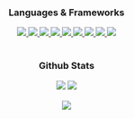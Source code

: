 <!--<div align="center">
<img src="https://github.com/maxsealey/maxsealey/blob/main/banner.png" alt="banner with text Max Sealey, Software Developer" style="width:500px" />
</div>-->

### <div align="center">Languages & Frameworks</div> 

<div align="center">
 <a href="https://github.com/harish-sethuraman/readme-components">
<img  src="https://readme-components.vercel.app/api?component=logo&fill=black&logo=java&svgfill=F14C4D">
</a>
 <a href="https://github.com/harish-sethuraman/readme-components">
<img  src="https://readme-components.vercel.app/api?component=logo&fill=black&logo=javascript&svgfill=f6df1c">
</a>
  <a href="https://github.com/harish-sethuraman/readme-components">
<img  src="https://readme-components.vercel.app/api?component=logo&fill=black&logo=python&svgfill=FFD43B">
</a>
<!--  <a href="https://github.com/harish-sethuraman/readme-components">
<img  src="https://readme-components.vercel.app/api?component=logo&fill=black&logo=cplusplus&svgfill=5E97D0&desc=c%2B%2B">
</a>-->
<a href="https://github.com/harish-sethuraman/readme-components">
 <img  src="https://readme-components.vercel.app/api?component=logo&fill=black&logo=react&animation=spin&svgfill=15d8fe">  
 </a>
  <a href="https://github.com/harish-sethuraman/readme-components">
 <img  src="https://readme-components.vercel.app/api?component=logo&fill=black&logo=node.js&svgfill=659b60">
</a>
 <a href="https://github.com/harish-sethuraman/readme-components">
<img  src="https://readme-components.vercel.app/api?component=logo&fill=black&logo=mySQL&svgfill=f29111">
</a>
 <a href="https://github.com/harish-sethuraman/readme-components">
<img  src="https://readme-components.vercel.app/api?component=logo&fill=black&logo=postgreSQL&svgfill=336791">
</a>
 <a href="https://github.com/harish-sethuraman/readme-components">
<img  src="https://readme-components.vercel.app/api?component=logo&fill=black&logo=bootstrap&svgfill=563d7c">
</a>
<a href="https://github.com/harish-sethuraman/readme-components">
<img  src="https://readme-components.vercel.app/api?component=logo&fill=black&logo=sass&svgfill=cd6799">
</a>
 </div>
 
<br/>

### <div align="center">Github Stats</div> 

<div align="center">
  <img src="https://github-readme-stats-git-masterrstaa-rickstaa.vercel.app/api/top-langs/?username=maxsealey&layout=compact&hide_border=true&theme=cobalt&langs_count=6" />
  <img src="https://github-readme-stats-git-masterrstaa-rickstaa.vercel.app/api?username=maxsealey&show_icons=true&count_private=true&hide_border=true&theme=cobalt" />
</div>
<br/>  

<div align="center">
<a href="https://linkedin.com/in/maxsealey" target="_blank">
<img src="https://img.shields.io/badge/linkedin-%231E77B5.svg?&style=for-the-badge&logo=linkedin&logoColor=white alt=linkedin" />
</a>
</div>
